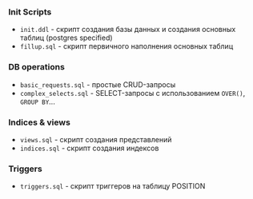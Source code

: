 ### Init Scripts

+ `init.ddl` - скрипт создания базы данных и создания основных таблиц (postgres specified)
+ `fillup.sql` - скрипт первичного наполнения основных таблиц

### DB operations

+ `basic_requests.sql` - простые CRUD-запросы
+ `complex_selects.sql` - SELECT-запросы с использованием `OVER()`, `GROUP BY`...

### Indices & views

+ `views.sql` - скрипт создания представлений
+ `indices.sql` - скрипт создания индексов

### Triggers

+ `triggers.sql` - скрипт триггеров на таблицу POSITION
